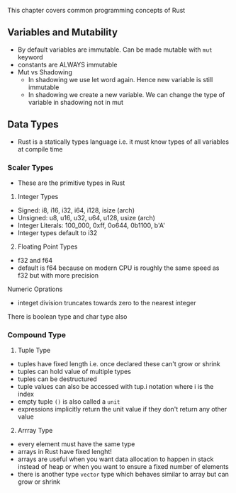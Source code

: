 This chapter covers common programming concepts of Rust


## Variables and Mutability
- By default variables are immutable. Can be made mutable with `mut` keyword
- constants are ALWAYS immutable
- Mut vs Shadowing
    - In shadowing we use let word again. Hence new variable is still immutable
    - In shadowing we create a new variable. We can change the type of variable in shadowing not in mut

## Data Types

- Rust is a statically types language i.e. it must know types of all variables at compile time

### Scaler Types

- These are the primitive types in Rust

1. Integer Types
- Signed: i8, i16, i32, i64, i128, isize (arch)
- Unsigned: u8, u16, u32, u64, u128, usize (arch)
- Integer Literals: 100_000, 0xff, 0o644, 0b1100, b'A'
- Integer types default to i32

2. Floating Point Types
- f32 and f64
- default is f64 because on modern CPU is roughly the same speed as f32 but with more precision

Numeric Oprations
- integet division truncates towards zero to the nearest integer

There is boolean type and char type also

### Compound Type

1. Tuple Type
- tuples have fixed length i.e. once declared these can't grow or shrink
- tuples can hold value of multiple types
- tuples can be destructured
- tuple values can also be accessed with tup.i notation where i is the index
- empty tuple `()` is also called a `unit`
- expressions implicitly return the unit value if they don't return any other value

2. Arrray Type
- every element must have the same type
- arrays in Rust have fixed lenght!
- arrays are useful when you want data allocation to happen in stack instead of heap or when you want to ensure a fixed number of elements
- there is another type `vector` type which behaves similar to array but can grow or shrink